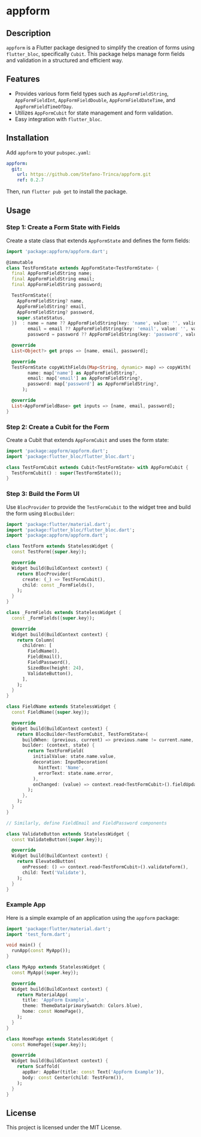 
# appform

## Description

`appform` is a Flutter package designed to simplify the creation of forms using `flutter_bloc`, specifically `Cubit`. This package helps manage form fields and validation in a structured and efficient way.

## Features

- Provides various form field types such as `AppFormFieldString`, `AppFormFieldInt`, `AppFormFieldDouble`, `AppFormFieldDateTime`, and `AppFormFieldTimeOfDay`.
- Utilizes `AppFormCubit` for state management and form validation.
- Easy integration with `flutter_bloc`.

## Installation

Add `appform` to your `pubspec.yaml`:

```yaml
appform:
  git:
    url: https://github.com/Stefano-Trinca/appform.git
    ref: 0.2.7
```

Then, run `flutter pub get` to install the package.

## Usage

### Step 1: Create a Form State with Fields

Create a state class that extends `AppFormState` and defines the form fields:

```dart
import 'package:appform/appform.dart';

@immutable
class TestFormState extends AppFormState<TestFormState> {
  final AppFormFieldString name;
  final AppFormFieldString email;
  final AppFormFieldString password;

  TestFormState({
    AppFormFieldString? name,
    AppFormFieldString? email,
    AppFormFieldString? password,
    super.stateStatus,
  })  : name = name ?? AppFormFieldString(key: 'name', value: '', validators: [FieldValidators.required('Name is required')]),
        email = email ?? AppFormFieldString(key: 'email', value: '', validators: [FieldValidators.required('Email is required'), FieldValidators.email('Invalid email')]),
        password = password ?? AppFormFieldString(key: 'password', value: '', validators: [FieldValidators.required('Password is required')]);

  @override
  List<Object?> get props => [name, email, password];

  @override
  TestFormState copyWithFields(Map<String, dynamic> map) => copyWith(
        name: map['name'] as AppFormFieldString?,
        email: map['email'] as AppFormFieldString?,
        password: map['password'] as AppFormFieldString?,
      );

  @override
  List<AppFormFieldBase> get inputs => [name, email, password];
}
```

### Step 2: Create a Cubit for the Form

Create a Cubit that extends `AppFormCubit` and uses the form state:

```dart
import 'package:appform/appform.dart';
import 'package:flutter_bloc/flutter_bloc.dart';

class TestFormCubit extends Cubit<TestFormState> with AppFormCubit {
  TestFormCubit() : super(TestFormState());
}
```

### Step 3: Build the Form UI

Use `BlocProvider` to provide the `TestFormCubit` to the widget tree and build the form using `BlocBuilder`:

```dart
import 'package:flutter/material.dart';
import 'package:flutter_bloc/flutter_bloc.dart';
import 'package:appform/appform.dart';

class TestForm extends StatelessWidget {
  const TestForm({super.key});

  @override
  Widget build(BuildContext context) {
    return BlocProvider(
      create: (_) => TestFormCubit(),
      child: const _FormFields(),
    );
  }
}

class _FormFields extends StatelessWidget {
  const _FormFields({super.key});

  @override
  Widget build(BuildContext context) {
    return Column(
      children: [
        FieldName(),
        FieldEmail(),
        FieldPassword(),
        SizedBox(height: 24),
        ValidateButton(),
      ],
    );
  }
}

class FieldName extends StatelessWidget {
  const FieldName({super.key});

  @override
  Widget build(BuildContext context) {
    return BlocBuilder<TestFormCubit, TestFormState>(
      buildWhen: (previous, current) => previous.name != current.name,
      builder: (context, state) {
        return TextFormField(
          initialValue: state.name.value,
          decoration: InputDecoration(
            hintText: 'Name',
            errorText: state.name.error,
          ),
          onChanged: (value) => context.read<TestFormCubit>().fieldUpdate(state.name.key, value),
        );
      },
    );
  }
}

// Similarly, define FieldEmail and FieldPassword components

class ValidateButton extends StatelessWidget {
  const ValidateButton({super.key});

  @override
  Widget build(BuildContext context) {
    return ElevatedButton(
      onPressed: () => context.read<TestFormCubit>().validateForm(),
      child: Text('Validate'),
    );
  }
}
```

### Example App

Here is a simple example of an application using the `appform` package:

```dart
import 'package:flutter/material.dart';
import 'test_form.dart';

void main() {
  runApp(const MyApp());
}

class MyApp extends StatelessWidget {
  const MyApp({super.key});

  @override
  Widget build(BuildContext context) {
    return MaterialApp(
      title: 'AppForm Example',
      theme: ThemeData(primarySwatch: Colors.blue),
      home: const HomePage(),
    );
  }
}

class HomePage extends StatelessWidget {
  const HomePage({super.key});

  @override
  Widget build(BuildContext context) {
    return Scaffold(
      appBar: AppBar(title: const Text('AppForm Example')),
      body: const Center(child: TestForm()),
    );
  }
}
```

## License

This project is licensed under the MIT License.
